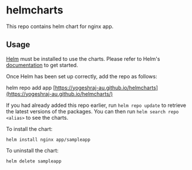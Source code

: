 # helmcharts
This repo contains helm chart for nginx app.

## Usage

[Helm](https://helm.sh) must be installed to use the charts.  Please refer to
Helm's [documentation](https://helm.sh/docs) to get started.

Once Helm has been set up correctly, add the repo as follows:

  helm repo add app [https://yogeshraj-au.github.io/helmcharts](https://yogeshraj-au.github.io/helmcharts/)

If you had already added this repo earlier, run `helm repo update` to retrieve
the latest versions of the packages.  You can then run `helm search repo
<alias>` to see the charts.

To install the  chart:

    helm install nginx app/sampleapp

To uninstall the chart:

    helm delete sampleapp
